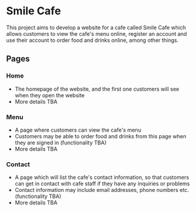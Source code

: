 # Smile Cafe
This project aims to develop a website for a cafe called Smile
Cafe which allows customers to view the cafe's menu online,
register an account and use their account to order food and drinks
online, among other things.

## Pages

### Home
* The homepage of the website, and the first one customers will
see when they open the website
* More details TBA

### Menu
* A page where customers can view the cafe's menu
* Customers may be able to order food and drinks from this page
  when they are signed in (functionality TBA)
* More details TBA

### Contact
* A page which will list the cafe's contact information, so that
  customers can get in contact with cafe staff if they have any
  inquiries or problems
* Contact information may include email addresses, phone numbers
  etc. (functionality TBA)
* More details TBA
